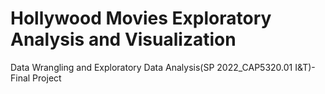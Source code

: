 # Hollywood Movies Exploratory Analysis and Visualization

Data Wrangling and Exploratory Data Analysis(SP 2022_CAP5320.01 I&T)- Final Project
